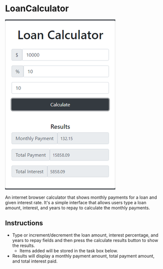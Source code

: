 # LoanCalculator

![Screenshot of TaskList](https://github.com/wilso663/LoanCalculator/blob/master/img/ReadmeCapture.PNG)

An internet browser calculator that shows monthly payments for a loan and given interest rate.  It's a simple interface that allows users type a loan amount, interest, and years to repay to calculate the monthly payments. 

## Instructions
* Type or increment/decrement the loan amount, interest percentage, and years to repay fields and then press the calculate results button to show the results.    
  * Items added will be stored in the task box below.
* Results will display a monthly payment amount, total payment amount, and total interest paid.

